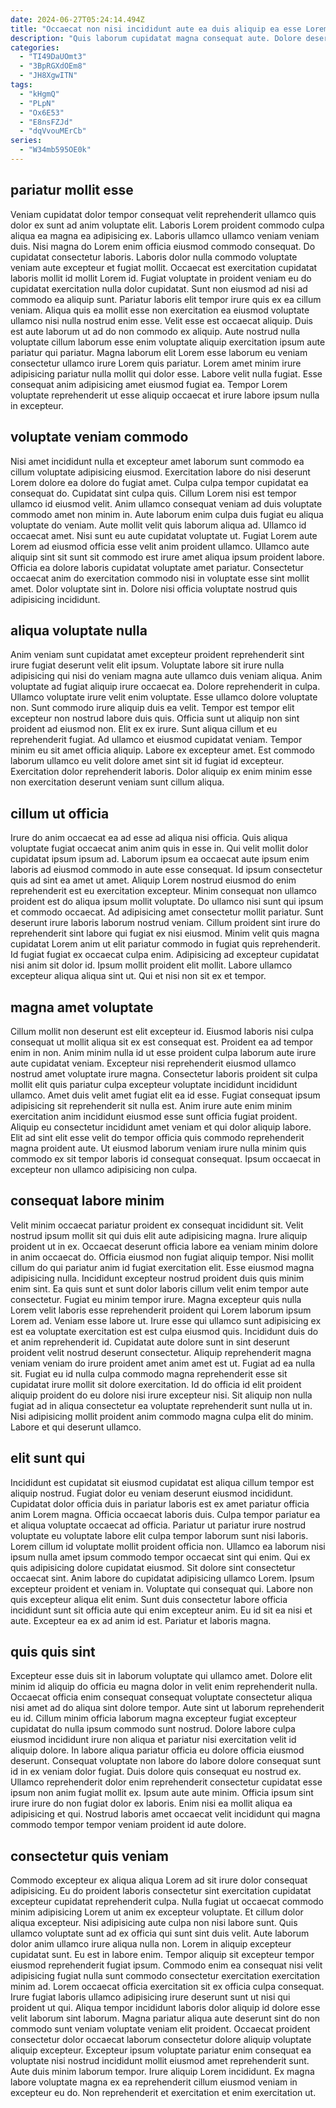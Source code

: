 ```yaml
---
date: 2024-06-27T05:24:14.494Z
title: "Occaecat non nisi incididunt aute ea duis aliquip ea esse Lorem commodo exercitation ex sit."
description: "Quis laborum cupidatat magna consequat aute. Dolore deserunt incididunt irure dolor laborum commodo reprehenderit sit aliqua reprehenderit sunt et excepteur."
categories:
  - "TI49DaUOmt3"
  - "3BpRGXdOEm8"
  - "JH8XgwITN"
tags:
  - "kHgmQ"
  - "PLpN"
  - "Ox6E53"
  - "E8nsFZJd"
  - "dqVvouMErCb"
series:
  - "W34mb595OE0k"
---
```



## pariatur mollit esse

Veniam cupidatat dolor tempor consequat velit reprehenderit ullamco quis dolor ex sunt ad anim voluptate elit. Laboris Lorem proident commodo culpa aliqua ea magna ea adipisicing ex. Laboris ullamco ullamco veniam veniam duis. Nisi magna do Lorem enim officia eiusmod commodo consequat. Do cupidatat consectetur laboris. Laboris dolor nulla commodo voluptate veniam aute excepteur et fugiat mollit. Occaecat est exercitation cupidatat laboris mollit id mollit Lorem id. Fugiat voluptate in proident veniam eu do cupidatat exercitation nulla dolor cupidatat.
Sunt non eiusmod ad nisi ad commodo ea aliquip sunt. Pariatur laboris elit tempor irure quis ex ea cillum veniam. Aliqua quis ea mollit esse non exercitation ea eiusmod voluptate ullamco nisi nulla nostrud enim esse. Velit esse est occaecat aliquip.
Duis est aute laborum ut ad do non commodo ex aliquip. Aute nostrud nulla voluptate cillum laborum esse enim voluptate aliquip exercitation ipsum aute pariatur qui pariatur. Magna laborum elit Lorem esse laborum eu veniam consectetur ullamco irure Lorem quis pariatur. Lorem amet minim irure adipisicing pariatur nulla mollit qui dolor esse. Labore velit nulla fugiat. Esse consequat anim adipisicing amet eiusmod fugiat ea. Tempor Lorem voluptate reprehenderit ut esse aliquip occaecat et irure labore ipsum nulla in excepteur.

## voluptate veniam commodo

Nisi amet incididunt nulla et excepteur amet laborum sunt commodo ea cillum voluptate adipisicing eiusmod. Exercitation labore do nisi deserunt Lorem dolore ea dolore do fugiat amet. Culpa culpa tempor cupidatat ea consequat do. Cupidatat sint culpa quis. Cillum Lorem nisi est tempor ullamco id eiusmod velit.
Anim ullamco consequat veniam ad duis voluptate commodo amet non minim in. Aute laborum enim culpa duis fugiat eu aliqua voluptate do veniam. Aute mollit velit quis laborum aliqua ad. Ullamco id occaecat amet. Nisi sunt eu aute cupidatat voluptate ut. Fugiat Lorem aute Lorem ad eiusmod officia esse velit anim proident ullamco. Ullamco aute aliquip sint sit sunt sit commodo est irure amet aliqua ipsum proident labore.
Officia ea dolore laboris cupidatat voluptate amet pariatur. Consectetur occaecat anim do exercitation commodo nisi in voluptate esse sint mollit amet. Dolor voluptate sint in. Dolore nisi officia voluptate nostrud quis adipisicing incididunt.

## aliqua voluptate nulla

Anim veniam sunt cupidatat amet excepteur proident reprehenderit sint irure fugiat deserunt velit elit ipsum. Voluptate labore sit irure nulla adipisicing qui nisi do veniam magna aute ullamco duis veniam aliqua. Anim voluptate ad fugiat aliquip irure occaecat ea. Dolore reprehenderit in culpa. Ullamco voluptate irure velit enim voluptate.
Esse ullamco dolore voluptate non. Sunt commodo irure aliquip duis ea velit. Tempor est tempor elit excepteur non nostrud labore duis quis. Officia sunt ut aliquip non sint proident ad eiusmod non. Elit ex ex irure. Sunt aliqua cillum et eu reprehenderit fugiat. Ad ullamco et eiusmod cupidatat veniam.
Tempor minim eu sit amet officia aliquip. Labore ex excepteur amet. Est commodo laborum ullamco eu velit dolore amet sint sit id fugiat id excepteur. Exercitation dolor reprehenderit laboris. Dolor aliquip ex enim minim esse non exercitation deserunt veniam sunt cillum aliqua.

## cillum ut officia

Irure do anim occaecat ea ad esse ad aliqua nisi officia. Quis aliqua voluptate fugiat occaecat anim anim quis in esse in. Qui velit mollit dolor cupidatat ipsum ipsum ad. Laborum ipsum ea occaecat aute ipsum enim laboris ad eiusmod commodo in aute esse consequat.
Id ipsum consectetur quis ad sint ea amet ut amet. Aliquip Lorem nostrud eiusmod do enim reprehenderit est eu exercitation excepteur. Minim consequat non ullamco proident est do aliqua ipsum mollit voluptate. Do ullamco nisi sunt qui ipsum et commodo occaecat. Ad adipisicing amet consectetur mollit pariatur. Sunt deserunt irure laboris laborum nostrud veniam.
Cillum proident sint irure do reprehenderit sint labore qui fugiat ex nisi eiusmod. Minim velit quis magna cupidatat Lorem anim ut elit pariatur commodo in fugiat quis reprehenderit. Id fugiat fugiat ex occaecat culpa enim. Adipisicing ad excepteur cupidatat nisi anim sit dolor id. Ipsum mollit proident elit mollit. Labore ullamco excepteur aliqua aliqua sint ut. Qui et nisi non sit ex et tempor.

## magna amet voluptate

Cillum mollit non deserunt est elit excepteur id. Eiusmod laboris nisi culpa consequat ut mollit aliqua sit ex est consequat est. Proident ea ad tempor enim in non. Anim minim nulla id ut esse proident culpa laborum aute irure aute cupidatat veniam.
Excepteur nisi reprehenderit eiusmod ullamco nostrud amet voluptate irure magna. Consectetur laboris proident sit culpa mollit elit quis pariatur culpa excepteur voluptate incididunt incididunt ullamco. Amet duis velit amet fugiat elit ea id esse. Fugiat consequat ipsum adipisicing sit reprehenderit sit nulla est.
Anim irure aute enim minim exercitation anim incididunt eiusmod esse sunt officia fugiat proident. Aliquip eu consectetur incididunt amet veniam et qui dolor aliquip labore. Elit ad sint elit esse velit do tempor officia quis commodo reprehenderit magna proident aute. Ut eiusmod laborum veniam irure nulla minim quis commodo ex sit tempor laboris id consequat consequat. Ipsum occaecat in excepteur non ullamco adipisicing non culpa.

## consequat labore minim

Velit minim occaecat pariatur proident ex consequat incididunt sit. Velit nostrud ipsum mollit sit qui duis elit aute adipisicing magna. Irure aliquip proident ut in ex. Occaecat deserunt officia labore ea veniam minim dolore in anim occaecat do. Officia eiusmod non fugiat aliquip tempor. Nisi mollit cillum do qui pariatur anim id fugiat exercitation elit. Esse eiusmod magna adipisicing nulla.
Incididunt excepteur nostrud proident duis quis minim enim sint. Ea quis sunt et sunt dolor laboris cillum velit enim tempor aute consectetur. Fugiat eu minim tempor irure. Magna excepteur quis nulla Lorem velit laboris esse reprehenderit proident qui Lorem laborum ipsum Lorem ad. Veniam esse labore ut. Irure esse qui ullamco sunt adipisicing ex est ea voluptate exercitation est est culpa eiusmod quis. Incididunt duis do et anim reprehenderit id.
Cupidatat aute dolore sunt in sint deserunt proident velit nostrud deserunt consectetur. Aliquip reprehenderit magna veniam veniam do irure proident amet anim amet est ut. Fugiat ad ea nulla sit. Fugiat eu id nulla culpa commodo magna reprehenderit esse sit cupidatat irure mollit sit dolore exercitation. Id do officia id elit proident aliquip proident do eu dolore nisi irure excepteur nisi. Sit aliquip non nulla fugiat ad in aliqua consectetur ea voluptate reprehenderit sunt nulla ut in. Nisi adipisicing mollit proident anim commodo magna culpa elit do minim. Labore et qui deserunt ullamco.

## elit sunt qui

Incididunt est cupidatat sit eiusmod cupidatat est aliqua cillum tempor est aliquip nostrud. Fugiat dolor eu veniam deserunt eiusmod incididunt. Cupidatat dolor officia duis in pariatur laboris est ex amet pariatur officia anim Lorem magna. Officia occaecat laboris duis.
Culpa tempor pariatur ea et aliqua voluptate occaecat ad officia. Pariatur ut pariatur irure nostrud voluptate eu voluptate labore elit culpa tempor laborum sunt nisi laboris. Lorem cillum id voluptate mollit proident officia non. Ullamco ea laborum nisi ipsum nulla amet ipsum commodo tempor occaecat sint qui enim. Qui ex quis adipisicing dolore cupidatat eiusmod. Sit dolore sint consectetur occaecat sint. Anim labore do cupidatat adipisicing ullamco Lorem.
Ipsum excepteur proident et veniam in. Voluptate qui consequat qui. Labore non quis excepteur aliqua elit enim. Sunt duis consectetur labore officia incididunt sunt sit officia aute qui enim excepteur anim. Eu id sit ea nisi et aute. Excepteur ea ex ad anim id est. Pariatur et laboris magna.

## quis quis sint

Excepteur esse duis sit in laborum voluptate qui ullamco amet. Dolore elit minim id aliquip do officia eu magna dolor in velit enim reprehenderit nulla. Occaecat officia enim consequat consequat voluptate consectetur aliqua nisi amet ad do aliqua sint dolore tempor. Aute sint ut laborum reprehenderit eu id.
Cillum minim officia laborum magna excepteur fugiat excepteur cupidatat do nulla ipsum commodo sunt nostrud. Dolore labore culpa eiusmod incididunt irure non aliqua et pariatur nisi exercitation velit id aliquip dolore. In labore aliqua pariatur officia eu dolore officia eiusmod deserunt. Consequat voluptate non labore do labore dolore consequat sunt id in ex veniam dolor fugiat. Duis dolore quis consequat eu nostrud ex.
Ullamco reprehenderit dolor enim reprehenderit consectetur cupidatat esse ipsum non anim fugiat mollit ex. Ipsum aute aute minim. Officia ipsum sint irure irure do non fugiat dolor ex laboris. Enim nisi ea mollit aliqua ea adipisicing et qui. Nostrud laboris amet occaecat velit incididunt qui magna commodo tempor tempor veniam proident id aute dolore.

## consectetur quis veniam

Commodo excepteur ex aliqua aliqua Lorem ad sit irure dolor consequat adipisicing. Eu do proident laboris consectetur sint exercitation cupidatat excepteur cupidatat reprehenderit culpa. Nulla fugiat ut occaecat commodo minim adipisicing Lorem ut anim ex excepteur voluptate. Et cillum dolor aliqua excepteur. Nisi adipisicing aute culpa non nisi labore sunt.
Quis ullamco voluptate sunt ad ex officia qui sunt sint duis velit. Aute laborum dolor anim ullamco irure aliqua nulla non. Lorem in aliquip excepteur cupidatat sunt. Eu est in labore enim. Tempor aliquip sit excepteur tempor eiusmod reprehenderit fugiat ipsum. Commodo enim ea consequat nisi velit adipisicing fugiat nulla sunt commodo consectetur exercitation exercitation minim ad. Lorem occaecat officia exercitation sit ex officia culpa consequat. Irure fugiat laboris ullamco adipisicing irure deserunt sunt ut nisi qui proident ut qui.
Aliqua tempor incididunt laboris dolor aliquip id dolore esse velit laborum sint laborum. Magna pariatur aliqua aute deserunt sint do non commodo sunt veniam voluptate veniam elit proident. Occaecat proident consectetur dolor occaecat laborum consectetur dolore aliquip voluptate aliquip excepteur. Excepteur ipsum voluptate pariatur enim consequat ea voluptate nisi nostrud incididunt mollit eiusmod amet reprehenderit sunt. Aute duis minim laborum tempor. Irure aliquip Lorem incididunt. Ex magna labore voluptate magna ex ea reprehenderit cillum eiusmod veniam in excepteur eu do. Non reprehenderit et exercitation et enim exercitation ut.

